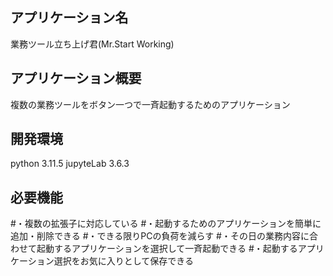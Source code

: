 ## アプリケーション名
業務ツール立ち上げ君(Mr.Start Working)

## アプリケーション概要
複数の業務ツールをボタン一つで一斉起動するためのアプリケーション

## 開発環境
python 3.11.5
jupyteLab 3.6.3

## 必要機能
#・複数の拡張子に対応している
#・起動するためのアプリケーションを簡単に追加・削除できる
#・できる限りPCの負荷を減らす
#・その日の業務内容に合わせて起動するアプリケーションを選択して一斉起動できる
#・起動するアプリケーション選択をお気に入りとして保存できる
